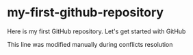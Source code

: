 # my-first-github-repository
Here is my first GitHub repository. Let's get started with GitHub

This line was modified manually during conflicts resolution